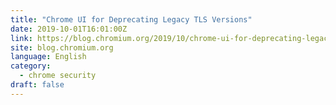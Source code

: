 ```yaml
---
title: "Chrome UI for Deprecating Legacy TLS Versions"
date: 2019-10-01T16:01:00Z
link: https://blog.chromium.org/2019/10/chrome-ui-for-deprecating-legacy-tls.html?utm_medium=RSS&utm_source=news.12bit.vn
site: blog.chromium.org
language: English
category:
  - chrome security
draft: false
---
```

